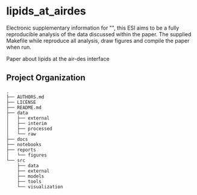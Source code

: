 lipids_at_airdes
==============================

Electronic supplementary information for "", this ESI aims to be a fully reproducible analysis of the data discussed within the paper. The supplied Makefile while reproduce all analysis, draw figures and compile the paper when run. 

Paper about lipids at the air-des interface

Project Organization
--------------------

    .
    ├── AUTHORS.md
    ├── LICENSE
    ├── README.md
    ├── data
    │   ├── external
    │   ├── interim
    │   ├── processed
    │   └── raw
    ├── docs
    ├── notebooks
    ├── reports
    │   └── figures
    └── src
        ├── data
        ├── external
        ├── models
        ├── tools
        └── visualization
